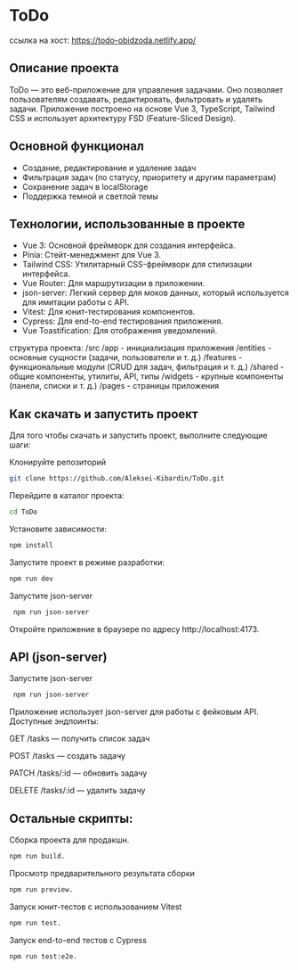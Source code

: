 # ToDo
ссылка на хост:  https://todo-obidzoda.netlify.app/

## Описание проекта

ToDo — это веб-приложение для управления задачами. Оно позволяет пользователям создавать, редактировать, фильтровать и удалять задачи. Приложение построено на основе Vue 3, TypeScript, Tailwind CSS и использует архитектуру FSD (Feature-Sliced Design).

## Основной функционал

- Создание, редактирование и удаление задач
- Фильтрация задач (по статусу, приоритету и другим параметрам)
- Сохранение задач в localStorage
- Поддержка темной и светлой темы

## Технологии, использованные в проекте
- Vue 3: Основной фреймворк для создания интерфейса.
- Pinia: Стейт-менеджмент для Vue 3.
- Tailwind CSS: Утилитарный CSS-фреймворк для стилизации интерфейса.
- Vue Router: Для маршрутизации в приложении.
- json-server: Легкий сервер для моков данных, который используется для имитации работы с API.
- Vitest: Для юнит-тестирования компонентов.
- Cypress: Для end-to-end тестирования приложения.
- Vue Toastification: Для отображения уведомлений.

структура проекта:
  /src
      /app        - инициализация приложения
      /entities   - основные сущности (задачи, пользователи и т. д.)
      /features   - функциональные модули (CRUD для задач, фильтрация и т. д.)
      /shared     - общие компоненты, утилиты, API, типы
      /widgets    - крупные компоненты (панели, списки и т. д.)
      /pages      - страницы приложения

## Как скачать и запустить проект

Для того чтобы скачать и запустить проект, выполните следующие шаги:

Клонируйте репозиторий 
```sh
git clone https://github.com/Aleksei-Kibardin/ToDo.git
```

Перейдите в каталог проекта: 
```sh
cd ToDo
```
Установите зависимости:
```sh
npm install
```
Запустите проект в режиме разработки:
```sh
npm run dev
```
Запустите json-server
```sh
 npm run json-server
```
Откройте приложение в браузере по адресу http://localhost:4173.

## API (json-server)

Запустите json-server
```sh
 npm run json-server
```

Приложение использует json-server для работы с фейковым API. Доступные эндпоинты:

GET /tasks — получить список задач

POST /tasks — создать задачу

PATCH /tasks/:id — обновить задачу

DELETE /tasks/:id — удалить задачу


## Остальные скрипты:

Сборка проекта для продакшн.
```sh
npm run build.
```
Просмотр предварительного результата сборки
```sh
npm run preview.
```
Запуск юнит-тестов с использованием Vitest
```sh
npm run test.
```

Запуск end-to-end тестов с Cypress
```sh
npm run test:e2e.
```
